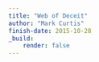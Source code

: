 ```yaml
---
title: "Web of Deceit"
author: "Mark Curtis"
finish-date: 2015-10-28
_build:
    render: false
---
```


